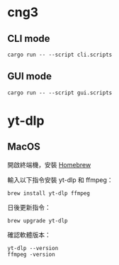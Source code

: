# cng3

## CLI mode

```
cargo run -- --script cli.scripts
```

## GUI mode

```
cargo run -- --script gui.scripts
```

# yt-dlp

## MacOS

開啟終端機，安裝 [Homebrew](https://brew.sh/)

輸入以下指令安裝 yt-dlp 和 ffmpeg：

```
brew install yt-dlp ffmpeg
```

日後更新指令：

```
brew upgrade yt-dlp
```

確認軟體版本：

```
yt-dlp --version
ffmpeg -version
```
